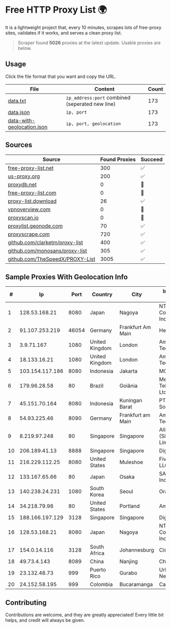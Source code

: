 
# Free HTTP Proxy List 🌍

It is a lightweight project that, every 10 minutes, scrapes lots of free-proxy sites, validates if it works, and serves a clean proxy list.


> Scraper found **5026** proxies at the latest update. Usable proxies are below.

## Usage

Click the file format that you want and copy the URL.


|File|Content|Count|
|----|-------|-----|
|[data.txt](https://raw.githubusercontent.com/themiralay/Proxy-List-World/master/data.txt)|`ip_address:port` combined (seperated new line)|173|
|[data.json](https://raw.githubusercontent.com/themiralay/Proxy-List-World/master/data.json)|`ip, port`|173|
|[data-with-geolocation.json](https://raw.githubusercontent.com/themiralay/Proxy-List-World/master/data-with-geolocation.json)|`ip, port, geolocation`|173|

## Sources

|Source|Found Proxies|Succeed|
|------|-------------|-------|
|[free-proxy-list.net](https://free-proxy-list.net)|300|✅|
|[us-proxy.org](https://www.us-proxy.org)|200|✅|
|[proxydb.net](http://proxydb.net)|0|🚫|
|[free-proxy-list.com](https://free-proxy-list.com/?page=&port=&type%5B%5D=http&type%5B%5D=https&up_time=0&search=Search)|0|🚫|
|[proxy-list.download](https://www.proxy-list.download/HTTP)|26|✅|
|[vpnoverview.com](https://vpnoverview.com/privacy/anonymous-browsing/free-proxy-servers)|0|🚫|
|[proxyscan.io](https://www.proxyscan.io)|0|🚫|
|[proxylist.geonode.com](https://proxylist.geonode.com/api/proxy-list?limit=300&page=1&sort_by=lastChecked&sort_type=desc&protocols=http,https)|70|✅|
|[proxyscrape.com](https://api.proxyscrape.com/v2/?request=displayproxies&protocol=http&timeout=10000&country=all&ssl=all&anonymity=all)|720|✅|
|[github.com/clarketm/proxy-list](https://raw.githubusercontent.com/clarketm/proxy-list/master/proxy-list-raw.txt)|400|✅|
|[github.com/monosans/proxy-list](https://raw.githubusercontent.com/monosans/proxy-list/main/proxies/http.txt)|305|✅|
|[github.com/TheSpeedX/PROXY-List](https://raw.githubusercontent.com/TheSpeedX/PROXY-List/master/http.txt)|3005|✅|


## Sample Proxies With Geolocation Info

|#|Ip|Port|Country|City|Internet Service Provider|
|-|--|----|-------|----|-------------------------|
|1|128.53.168.21|8080|Japan|Nagoya|NTT PC Communications, Inc.|
|2|91.107.253.219|46054|Germany|Frankfurt Am Main|Hetzner Online AG|
|3|3.9.71.167|1080|United Kingdom|London|Amazon Technologies Inc.|
|4|18.133.16.21|1080|United Kingdom|London|Amazon Technologies Inc.|
|5|103.154.117.186|8080|Indonesia|Jakarta|MORATELINDONAP|
|6|179.96.28.58|80|Brazil|Goiânia|Megatelecom Telecomunicacoes Ltda|
|7|45.151.70.164|8080|Indonesia|Kuningan Barat|PT Perwira Media Solusi|
|8|54.93.225.46|8090|Germany|Frankfurt am Main|Amazon Technologies Inc.|
|9|8.219.97.248|80|Singapore|Singapore|Alibaba Cloud (Singapore) Private Limited|
|10|206.189.41.13|8888|Singapore|Singapore|DigitalOcean, LLC|
|11|216.229.112.25|8080|United States|Muleshoe|Five Area Systems, LLC|
|12|133.167.65.66|80|Japan|Osaka|SAKURA Internet Inc.|
|13|140.238.24.231|1080|South Korea|Seoul|Oracle Corporation|
|14|34.218.79.98|80|United States|Portland|Amazon.com, Inc.|
|15|188.166.197.129|3128|Singapore|Singapore|DigitalOcean, LLC|
|16|128.53.168.21|8080|Japan|Nagoya|NTT PC Communications, Inc.|
|17|154.0.14.116|3128|South Africa|Johannesburg|Cisp IP3|
|18|49.73.4.143|8089|China|Nanjing|China Telecom|
|19|23.132.48.73|999|Puerto Rico|Gurabo|Urban Wifi Networks LLC|
|20|24.152.58.195|999|Colombia|Bucaramanga|Calltopbx S.A.S.|



## Contributing

Contributions are welcome, and they are greatly appreciated! Every
little bit helps, and credit will always be given.

